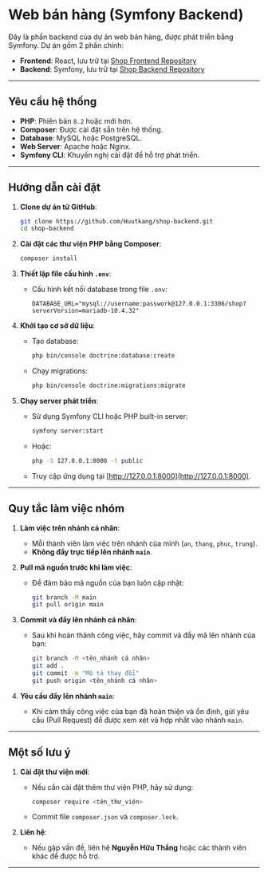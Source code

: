 
# Web bán hàng (Symfony Backend)

Đây là phần backend của dự án web bán hàng, được phát triển bằng Symfony. Dự án gồm 2 phần chính:

- **Frontend**: React, lưu trữ tại [Shop Frontend Repository](https://github.com/Huutkang/shop-frontend.git)
- **Backend**: Symfony, lưu trữ tại [Shop Backend Repository](https://github.com/Huutkang/shop-backend.git)

---

## Yêu cầu hệ thống

- **PHP**: Phiên bản `8.2` hoặc mới hơn.
- **Composer**: Được cài đặt sẵn trên hệ thống.
- **Database**: MySQL hoặc PostgreSQL.
- **Web Server**: Apache hoặc Nginx.
- **Symfony CLI**: Khuyến nghị cài đặt để hỗ trợ phát triển.

---

## Hướng dẫn cài đặt

1. **Clone dự án từ GitHub**:
   ```bash
   git clone https://github.com/Huutkang/shop-backend.git
   cd shop-backend
   ```

2. **Cài đặt các thư viện PHP bằng Composer**:
   ```bash
   composer install
   ```

3. **Thiết lập file cấu hình `.env`**:
   - Cấu hình kết nối database trong file `.env`:
     ```env
     DATABASE_URL="mysql://username:passwork@127.0.0.1:3306/shop?serverVersion=mariadb-10.4.32"
     ```

4. **Khởi tạo cơ sở dữ liệu**:
   - Tạo database:
     ```bash
     php bin/console doctrine:database:create
     ```
   - Chạy migrations:
     ```bash
     php bin/console doctrine:migrations:migrate
     ```

5. **Chạy server phát triển**:
   - Sử dụng Symfony CLI hoặc PHP built-in server:
     ```bash
     symfony server:start
     ```
   - Hoặc:
     ```bash
     php -S 127.0.0.1:8000 -t public
     ```
   - Truy cập ứng dụng tại [http://127.0.0.1:8000](http://127.0.0.1:8000).

---

## Quy tắc làm việc nhóm

1. **Làm việc trên nhánh cá nhân**:
   - Mỗi thành viên làm việc trên nhánh của mình (`an`, `thang`, `phuc`, `trung`).
   - **Không đẩy trực tiếp lên nhánh `main`**.

2. **Pull mã nguồn trước khi làm việc**:
   - Để đảm bảo mã nguồn của bạn luôn cập nhật:
     ```bash
     git branch -M main
     git pull origin main
     ```

3. **Commit và đẩy lên nhánh cá nhân**:
   - Sau khi hoàn thành công việc, hãy commit và đẩy mã lên nhánh của bạn:
     ```bash
     git branch -M <tên_nhánh cá nhân>
     git add .
     git commit -m "Mô tả thay đổi"
     git push origin <tên_nhánh cá nhân>
     ```

4. **Yêu cầu đẩy lên nhánh `main`**:
   - Khi cảm thấy công việc của bạn đã hoàn thiện và ổn định, gửi yêu cầu (Pull Request) để được xem xét và hợp nhất vào nhánh `main`.

---

## Một số lưu ý

1. **Cài đặt thư viện mới**:
   - Nếu cần cài đặt thêm thư viện PHP, hãy sử dụng:
     ```bash
     composer require <tên_thư_viện>
     ```
   - Commit file `composer.json` và `composer.lock`.

2. **Liên hệ**:
   - Nếu gặp vấn đề, liên hệ **Nguyễn Hữu Thắng** hoặc các thành viên khác để được hỗ trợ.

---
